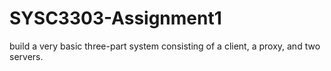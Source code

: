 # SYSC3303-Assignment1
build a very basic three-part system consisting of a client, a proxy, and two servers.
